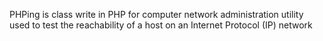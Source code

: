 PHPing is class write in PHP for computer network administration utility used to test the reachability of a host on an Internet Protocol (IP) network

